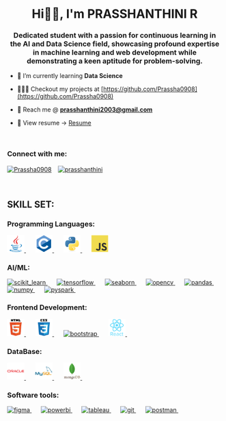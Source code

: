 <h1 align="center">Hi👋🏻, I'm PRASSHANTHINI R</h1>
<h3 align="center">Dedicated student with a passion for continuous learning in the AI and Data Science field, showcasing profound expertise in machine learning and web development while demonstrating a keen aptitude for problem-solving.</h3>


- 🌱 I’m currently learning **Data Science**

- 👩🏻‍💻 Checkout my projects at [https://github.com/Prassha0908](https://github.com/Prassha0908)

- 📧 Reach me @ **prasshanthini2003@gmail.com**
  
- 📄 View resume -> [Resume](https://drive.google.com/file/d/10vQWsoROwLMWWJeIRI2xFeeJ_zu7Y--r/view?usp=sharing)
  

<br>
<h3 align="left">Connect with me:</h3>
<p align="left">
<a href="https://www.linkedin.com/in/prasshanthini-ramamurthy-68a53724b/" target="blank"><img align="center" src="https://raw.githubusercontent.com/rahuldkjain/github-profile-readme-generator/master/src/images/icons/Social/linked-in-alt.svg" alt="Prassha0908" height="30" width="40" /></a> &ensp;
<a href="https://leetcode.com/u/prasshanthini/" target="blank"><img align="center" src="https://raw.githubusercontent.com/rahuldkjain/github-profile-readme-generator/master/src/images/icons/Social/leet-code.svg" alt="prasshanthini" height="30" width="40" /></a> &ensp;

</p>
<br>

<h2 align="left"> SKILL SET: </h2>
<p align="left"> 
  
<h3 align="left">Programming Languages: </h3>
<a href="https://www.java.com" target="_blank" rel="noreferrer"> <img src="https://raw.githubusercontent.com/devicons/devicon/master/icons/java/java-original.svg" alt="java" width="40" height="40"/> </a> &ensp; &ensp;
<a href="https://www.cprogramming.com/" target="_blank" rel="noreferrer"> <img src="https://raw.githubusercontent.com/devicons/devicon/master/icons/c/c-original.svg" alt="c" width="40" height="40"/> </a> &ensp; &ensp;
<a href="https://www.python.org" target="_blank" rel="noreferrer"> <img src="https://raw.githubusercontent.com/devicons/devicon/master/icons/python/python-original.svg" alt="python" width="40" height="40"/> </a> &ensp; &ensp;
<a href="https://developer.mozilla.org/en-US/docs/Web/JavaScript" target="_blank" rel="noreferrer"> <img src="https://raw.githubusercontent.com/devicons/devicon/master/icons/javascript/javascript-original.svg" alt="javascript" width="40" height="40"/> </a>


<h3 align="left">AI/ML: </h3>
<a href="https://scikit-learn.org/" target="_blank" rel="noreferrer"> <img src="https://upload.wikimedia.org/wikipedia/commons/0/05/Scikit_learn_logo_small.svg" alt="scikit_learn" width="40" height="40"/> </a> &ensp; &ensp;
<a href="https://www.tensorflow.org" target="_blank" rel="noreferrer"> <img src="https://www.vectorlogo.zone/logos/tensorflow/tensorflow-icon.svg" alt="tensorflow" width="40" height="40"/> </a> &ensp; &ensp;
<a href="https://seaborn.pydata.org/" target="_blank" rel="noreferrer"> <img src="https://seaborn.pydata.org/_images/logo-mark-lightbg.svg" alt="seaborn" width="40" height="40"/> </a> &ensp; &ensp;
<a href="https://opencv.org/" target="_blank" rel="noreferrer"> <img src="https://www.vectorlogo.zone/logos/opencv/opencv-icon.svg" alt="opencv" width="40" height="40"/> </a> &ensp; &ensp;
<a href="https://pandas.pydata.org/" target="_blank" rel="noreferrer"> <img src="https://github.com/jyothishri184/jyothishri184/assets/106957211/ea19a0a2-c45c-44e9-b12b-33b84dc722bc" alt="pandas" width="40" height="40"/> </a> 
&ensp; &ensp;
<a href="https://numpy.org/" target="_blank" rel="noreferrer"> <img src="https://github.com/jyothishri184/jyothishri184/assets/106957211/5cc742ee-c74f-4211-aa00-2877c6773f39" alt="numpy" width="40" height="40"/> </a> &ensp; &ensp;
<a href="https://spark.apache.org/docs/latest/api/python/index.html" target="_blank" rel="noreferrer"> <img src="https://github.com/jyothishri184/jyothishri184/assets/106957211/744b64c8-fcd0-4544-9488-8e37d2cd2b1f" alt="pyspark" width="100" height="40"/> </a> &ensp; &ensp;

<h3 align="left">Frontend Development: </h3>

<a href="https://www.w3.org/html/" target="_blank" rel="noreferrer"> <img src="https://raw.githubusercontent.com/devicons/devicon/master/icons/html5/html5-original-wordmark.svg" alt="html5" width="40" height="40"/> </a> &ensp; &ensp;
<a href="https://www.w3schools.com/css/" target="_blank" rel="noreferrer"> <img src="https://raw.githubusercontent.com/devicons/devicon/master/icons/css3/css3-original-wordmark.svg" alt="css3" width="40" height="40"/> </a> &ensp; &ensp;
<a href="https://getbootstrap.com" target="_blank" rel="noreferrer"> <img src="https://github.com/jyothishri184/jyothishri184/assets/106957211/6ae48556-bf52-44e3-85e0-767f703c9ed5" alt="bootstrap" width="40" height="40"/> </a> &ensp; &ensp;
<a href="https://reactjs.org/" target="_blank" rel="noreferrer"> <img src="https://raw.githubusercontent.com/devicons/devicon/master/icons/react/react-original-wordmark.svg" alt="react" width="40" height="40"/> </a> &ensp; &ensp;

<h3 align="left">DataBase: </h3>
<a href="https://www.oracle.com/" target="_blank" rel="noreferrer"> <img src="https://raw.githubusercontent.com/devicons/devicon/master/icons/oracle/oracle-original.svg" alt="oracle" width="40" height="40"/> </a> &ensp; &ensp;
<a href="https://www.mysql.com/" target="_blank" rel="noreferrer"> <img src="https://raw.githubusercontent.com/devicons/devicon/master/icons/mysql/mysql-original-wordmark.svg" alt="mysql" width="40" height="40"/> </a> &ensp; &ensp;
<a href="https://www.mongodb.com/" target="_blank" rel="noreferrer"> <img src="https://raw.githubusercontent.com/devicons/devicon/master/icons/mongodb/mongodb-original-wordmark.svg" alt="mongodb" width="40" height="40"/> </a> &ensp; &ensp;

<h3 align="left">Software tools: </h3>
<a href="https://www.figma.com/" target="_blank" rel="noreferrer"> <img src="https://www.vectorlogo.zone/logos/figma/figma-icon.svg" alt="figma" width="40" height="40"/> </a> &ensp; &ensp;
<a href="https://www.microsoft.com/en-in/power-platform/products/power-bi" target="_blank" rel="noreferrer"> <img src="https://github.com/jyothishri184/jyothishri184/assets/106957211/4ba50c49-193e-47c0-b46c-f1f40e966c99" alt="powerbi" width="40" height="40"/> </a> &ensp; &ensp;
<a href="https://www.tableau.com/" target="_blank" rel="noreferrer"> <img src="https://github.com/jyothishri184/jyothishri184/assets/106957211/417b5f88-8025-4ae3-ace3-54e65f94e129" alt="tableau" width="40" height="40"/> </a> &ensp; &ensp;
<a href="https://git-scm.com/" target="_blank" rel="noreferrer"> <img src="https://www.vectorlogo.zone/logos/git-scm/git-scm-icon.svg" alt="git" width="40" height="40"/> </a> &ensp; &ensp;
<a href="https://postman.com" target="_blank" rel="noreferrer"> <img src="https://www.vectorlogo.zone/logos/getpostman/getpostman-icon.svg" alt="postman" width="40" height="40"/> </a> &ensp; &ensp;

</p>
<br>
